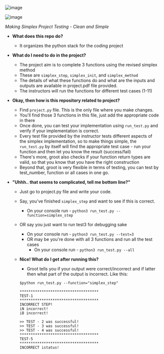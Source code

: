![image](https://cdn.dribbble.com/users/4353062/screenshots/8179725/media/b823df3cf607d39fe77d44b0ecf56105.jpg?compress=1&resize=400x300)

![image](https://img.shields.io/badge/Version-1.0-green)

*Making Simplex Project Testing - Clean and Simple*

- **What does this repo do?** 
  - It organizes the python stack for the coding project
  

- **What do I need to do in the project?**
  - The project aim is to complete 3 functions using the revised simplex method
  - These are `simplex_step`, `simplex_init`, and `simplex_method`
  - The details of what these functions do and what are the inputs and outputs are available in project.pdf file provided.
  - The instructors will run the functions for different test cases (1-11)
  

- **Okay, then how is this repository related to project?**
  - Find `project.py` file. This is the only file where you make changes.
  - You'll find those 3 functions in this file, just add the appropriate code in there
  - Once done, you can test your implementation using `run_test.py` and verify if your implementation is correct.
  - Every test file provided by the instructor tests different aspects of the simplex implementation, so to make things simple, the `run_test.py` by itself will find the appropriate test case - run your function and then let you know the result (success/fail)
  - There's more, groot also checks if your function return types are valid, so that you know that you have the right construction
  - Beyond that, groot is very flexible in terms of testing, you can test by test_number, function or all cases in one go. 
  

- **"Uhhh.. that seems to complicated, tell me bottom line?"**
  - Just go to project.py file and write your code.
  - Say, you've finished `simplex_step` and want to see if this is correct.
    - On your console run - `python3 run_test.py --function=simplex_step`
  - OR say you just want to run test3 for debugging sake
    - On your console run - `python3 run_test.py --test=3`
    - OR may be you're done with all 3 functions and run all the test cases
      - On your console run - `python3 run_test.py --all`
  

  - **Nice! What do I get after running this?**
    - Groot tells you if your output were correct/incorrect and if latter then what part of the output is incorrect. Like this:
    ```
    $python run_test.py --function="simplex_step"
    
    ************************************
    TEST-1
    ************************************
    INCORRECT STEP!
    iN incorrect!
    iB incorrect!
    
    >> TEST - 2 was successful! 
    >> TEST - 3 was successful!
    >> TEST - 4 was successful!
    ************************************
    TEST-5
    ************************************
    INCORRECT istatus!
    ```

